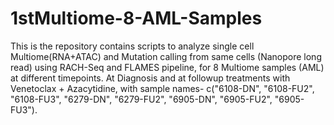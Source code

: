 # 1stMultiome-8-AML-Samples
This is the repository contains scripts to analyze single cell Multiome(RNA+ATAC) and Mutation calling from same cells (Nanopore long read) using RACH-Seq and FLAMES pipeline,  for 8 Multiome samples (AML) at different timepoints. At Diagnosis and at followup treatments with Venetoclax + Azacytidine, with sample names- 
c("6108-DN", "6108-FU2", "6108-FU3", "6279-DN", "6279-FU2", "6905-DN", "6905-FU2", "6905-FU3").
